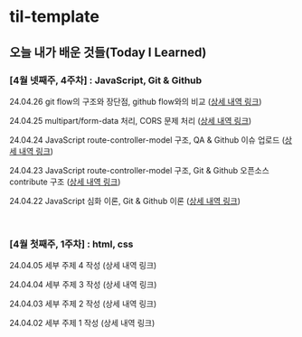 # til-template

## 오늘 내가 배운 것들(Today I Learned)

### [4월 넷째주, 4주차] : JavaScript, Git & Github

24.04.26 git flow의 구조와 장단점, github flow와의 비교 ([상세 내역 링크](https://github.com/100-hours-a-week/kevin.yu-til/blob/main/Apr/2024-04-26.md))

24.04.25 multipart/form-data 처리, CORS 문제 처리 ([상세 내역 링크](https://github.com/100-hours-a-week/kevin.yu-til/blob/main/Apr/2024-04-25.md))

24.04.24 JavaScript route-controller-model 구조, QA & Github 이슈 업로드 ([상세 내역 링크](https://github.com/100-hours-a-week/kevin.yu-til/blob/main/Apr/2024-04-24.md))

24.04.23 JavaScript route-controller-model 구조, Git & Github 오픈소스 contribute 구조 ([상세 내역 링크](https://github.com/100-hours-a-week/kevin.yu-til/blob/main/Apr/2024-04-23.md))

24.04.22 JavaScript 심화 이론, Git & Github 이론 ([상세 내역 링크](https://github.com/100-hours-a-week/kevin.yu-til/blob/main/Apr/2024-04-22.md))

<br />

### [4월 첫째주, 1주차] : html, css

24.04.05 세부 주제 4 작성 (상세 내역 링크)

24.04.04 세부 주제 3 작성 (상세 내역 링크)

24.04.03 세부 주제 2 작성 (상세 내역 링크)

24.04.02 세부 주제 1 작성 (상세 내역 링크)
